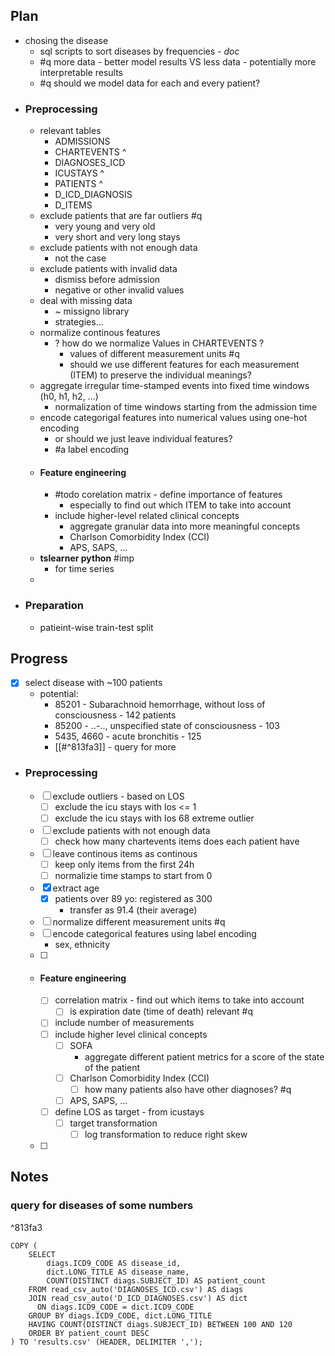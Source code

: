 ## **Plan**
- chosing the disease
	- sql scripts to sort diseases by frequencies - *doc*
	- #q more data - better model results VS less data - potentially more interpretable results
	- #q should we model data for each and every patient?
- ### **Preprocessing**
	- relevant tables
		- ADMISSIONS
		- CHARTEVENTS    ^
		- DIAGNOSES_ICD
		- ICUSTAYS   ^
		- PATIENTS   ^
		- D_ICD_DIAGNOSIS
		- D_ITEMS
	- exclude patients that are far outliers #q
		- very young and very old
		- very short and very long stays
	- exclude patients with not enough data
		- not the case
	- exclude patients with invalid data
		- dismiss before admission
		- negative or other invalid values 
	- deal with missing data
		- ~ missigno library
		- strategies...
	- normalize continous features
		- ? how do we normalize Values in CHARTEVENTS ?
			- values of different measurement units #q 
			- should we use different features for each measurement (ITEM) to preserve the individual meanings?
	- aggregate irregular time-stamped events into fixed time windows (h0, h1, h2, ...)
		- normalization of time windows starting from the admission time
	- encode categorigal features into numerical values using one-hot encoding
		- or should we just leave individual features?
		- #a label encoding
	- #### **Feature engineering**
		- #todo corelation matrix - define importance of features
			- especially to find out which ITEM to take into account
		- include higher-level related clinical concepts
			- aggregate granular data into more meaningful concepts
			- Charlson Comorbidity Index (CCI)
			- APS, SAPS, ...
	- **tslearner python** #imp
		- for time series
	- 
- ### **Preparation**
	- patieint-wise train-test split


## **Progress**
- [x] select disease with ~100 patients
	- potential:
		- 85201 - Subarachnoid hemorrhage, without loss of consciousness - 142 patients
		- 85200 - ..-.., unspecified state of consciousness - 103
		- 5435, 4660 - acute bronchitis - 125
		- [[#^813fa3]] - query for more
- ### Preprocessing
	- [ ] exclude outliers - based on LOS
		- [ ] exclude the icu stays with los <= 1
		- [ ] exclude the icu stays with los 68 extreme outlier
	- [ ] exclude patients with not enough data
		- [ ] check how many chartevents items does each patient have
	- [ ] leave continous items as continous
		- [ ] keep only items from the first 24h
		- [ ] normalizie time stamps to start from 0 
	- [x] extract age
		- [x] patients over 89 yo: registered as 300
			- transfer as 91.4 (their average)
	- [ ] normalize different measurement units #q 
	- [ ] encode categorical features using label encoding
		- sex, ethnicity
	- [ ] 
	- #### Feature engineering
		- [ ] correlation matrix - find out which items to take into account
			- [ ] is expiration date (time of death) relevant #q
		- [ ] include number of measurements
		- [ ] include higher level clinical concepts
			- [ ] SOFA
				- aggregate different patient metrics for a score of the state of the patient
			- [ ] Charlson Comorbidity Index (CCI)
				- [ ] how many patients also have other diagnoses? #q
			- [ ] APS, SAPS, ...
		- [ ] define LOS as target - from icustays 
			- [ ] target transformation
				- [ ] log transformation to reduce right skew
	- [ ] 


## **Notes**
### query for diseases of some numbers

^813fa3

```
COPY (
    SELECT 
        diags.ICD9_CODE AS disease_id,
        dict.LONG_TITLE AS disease_name,
        COUNT(DISTINCT diags.SUBJECT_ID) AS patient_count
    FROM read_csv_auto('DIAGNOSES_ICD.csv') AS diags
    JOIN read_csv_auto('D_ICD_DIAGNOSES.csv') AS dict
      ON diags.ICD9_CODE = dict.ICD9_CODE
    GROUP BY diags.ICD9_CODE, dict.LONG_TITLE
    HAVING COUNT(DISTINCT diags.SUBJECT_ID) BETWEEN 100 AND 120
    ORDER BY patient_count DESC
) TO 'results.csv' (HEADER, DELIMITER ',');
```



